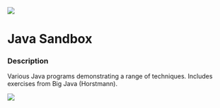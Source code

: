 ![](https://github.com/Lylio/image-repo/blob/master/logos/java.png?raw=true)
# Java Sandbox

### Description
Various Java programs demonstrating a range of techniques. Includes exercises from Big Java (Horstmann).

![](https://github.com/Lylio/image-repo/blob/master/book-covers/big-java.png?raw=true)
